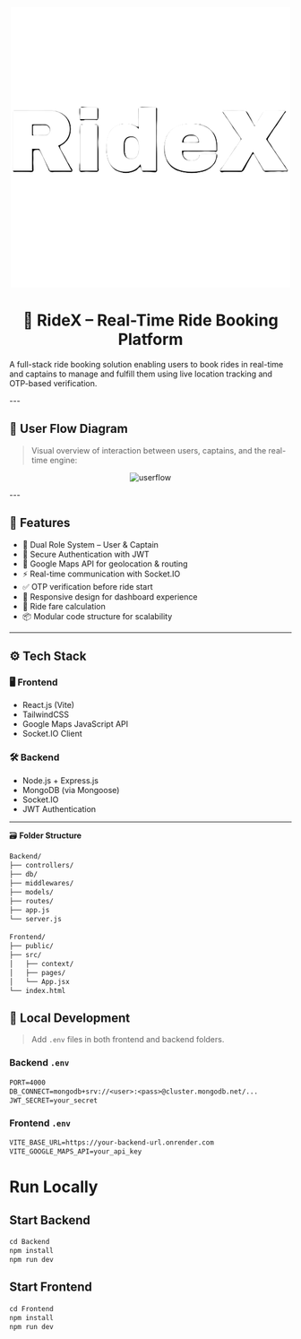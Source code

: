 <p align="center">
<img width="500" height="500" alt="Logo_RideX" src="Logo_RideX.png" />
</p>
<h1 align="center">🚖 RideX – Real-Time Ride Booking Platform</h1>

<p align="center">

  A full-stack ride booking solution enabling users to book rides in real-time and captains to manage and fulfill them using live location tracking and OTP-based verification.
</p>
---

## 🧭 User Flow Diagram

> Visual overview of interaction between users, captains, and the real-time engine:

<p align="center">
 <img width="611" height="511" alt="userflow" src="https://github.com/user-attachments/assets/fb7fb993-068d-4bb8-be9c-ec0b151bc486" />
</p>
---

## 🚀 Features

- 👤 Dual Role System – User & Captain
- 🔐 Secure Authentication with JWT
- 📍 Google Maps API for geolocation & routing
- ⚡ Real-time communication with Socket.IO
- ✅ OTP verification before ride start
- 📱 Responsive design for dashboard experience
- 🧾 Ride fare calculation
- 📦 Modular code structure for scalability

---

## ⚙️ Tech Stack

### 🖥️ Frontend
- React.js (Vite)
- TailwindCSS
- Google Maps JavaScript API
- Socket.IO Client

### 🛠 Backend
- Node.js + Express.js
- MongoDB (via Mongoose)
- Socket.IO
- JWT Authentication

---
🗃️ **Folder Structure**

```
Backend/
├── controllers/
├── db/
├── middlewares/
├── models/
├── routes/
├── app.js
└── server.js

Frontend/
├── public/
├── src/
│   ├── context/
│   ├── pages/
│   └── App.jsx
└── index.html
```

## 🧪 Local Development

> Add `.env` files in both frontend and backend folders.

### Backend `.env`
```env
PORT=4000
DB_CONNECT=mongodb+srv://<user>:<pass>@cluster.mongodb.net/...
JWT_SECRET=your_secret
```
### Frontend `.env`
```
VITE_BASE_URL=https://your-backend-url.onrender.com
VITE_GOOGLE_MAPS_API=your_api_key
```
# Run Locally
## Start Backend
```
cd Backend
npm install
npm run dev
```
## Start Frontend
```
cd Frontend
npm install
npm run dev
```





